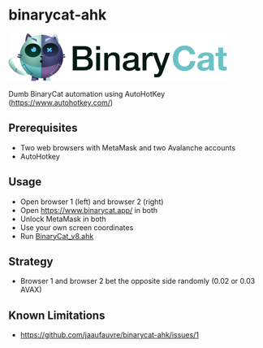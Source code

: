 # binarycat-ahk
[![](./binarycat.svg)](https://www.binarycat.app/)

Dumb BinaryCat automation using AutoHotKey (https://www.autohotkey.com/)

## Prerequisites
* Two web browsers with MetaMask and two Avalanche accounts
* AutoHotkey

## Usage
* Open browser 1 (left) and browser 2 (right)
* Open https://www.binarycat.app/ in both
* Unlock MetaMask in both
* Use your own screen coordinates
* Run [BinaryCat_v8.ahk](./BinaryCat_v8.ahk)

## Strategy
* Browser 1 and browser 2 bet the opposite side randomly (0.02 or 0.03 AVAX)

## Known Limitations

* https://github.com/jaaufauvre/binarycat-ahk/issues/1
